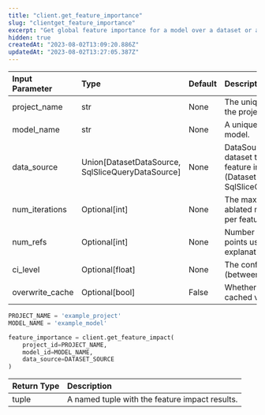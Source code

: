```yaml
---
title: "client.get_feature_importance"
slug: "clientget_feature_importance"
excerpt: "Get global feature importance for a model over a dataset or a slice."
hidden: true
createdAt: "2023-08-02T13:09:20.886Z"
updatedAt: "2023-08-02T13:27:05.387Z"
---
```

| Input Parameter | Type                                              | Default | Description                                                                                                      |
| :-------------- | :------------------------------------------------ | :------ | :--------------------------------------------------------------------------------------------------------------- |
| project_name    | str                                               | None    | The unique identifier for the project.                                                                           |
| model_name      | str                                               | None    | A unique identifier for the model.                                                                               |
| data_source     | Union[DatasetDataSource, SqlSliceQueryDataSource] | None    | DataSource for the input dataset to compute feature importance on (DatasetDataSource or SqlSliceQueryDataSource) |
| num_iterations  | Optional[int]                                     | None    | The maximum number of ablated model inferences per feature.                                                      |
| num_refs        | Optional[int]                                     | None    | Number of reference points used in the explanation.                                                              |
| ci_level        | Optional[float]                                   | None    | The confidence level (between 0 and 1).                                                                          |
| overwrite_cache | Optional[bool]                                    | False   | Whether to overwrite the cached values or not                                                                    |

```python Usage
PROJECT_NAME = 'example_project'
MODEL_NAME = 'example_model'

feature_importance = client.get_feature_impact(
    project_id=PROJECT_NAME,
    model_id=MODEL_NAME,
    data_source=DATASET_SOURCE
)
```

| Return Type | Description                                    |
| :---------- | :--------------------------------------------- |
| tuple       | A named tuple with the feature impact results. |